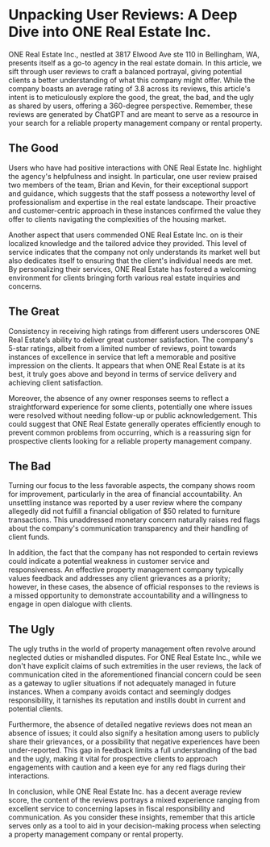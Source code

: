 # Unpacking User Reviews: A Deep Dive into ONE Real Estate Inc.

ONE Real Estate Inc., nestled at 3817 Elwood Ave ste 110 in Bellingham, WA, presents itself as a go-to agency in the real estate domain. In this article, we sift through user reviews to craft a balanced portrayal, giving potential clients a better understanding of what this company might offer. While the company boasts an average rating of 3.8 across its reviews, this article's intent is to meticulously explore the good, the great, the bad, and the ugly as shared by users, offering a 360-degree perspective. Remember, these reviews are generated by ChatGPT and are meant to serve as a resource in your search for a reliable property management company or rental property.

## The Good
Users who have had positive interactions with ONE Real Estate Inc. highlight the agency's helpfulness and insight. In particular, one user review praised two members of the team, Brian and Kevin, for their exceptional support and guidance, which suggests that the staff possess a noteworthy level of professionalism and expertise in the real estate landscape. Their proactive and customer-centric approach in these instances confirmed the value they offer to clients navigating the complexities of the housing market.

Another aspect that users commended ONE Real Estate Inc. on is their localized knowledge and the tailored advice they provided. This level of service indicates that the company not only understands its market well but also dedicates itself to ensuring that the client's individual needs are met. By personalizing their services, ONE Real Estate has fostered a welcoming environment for clients bringing forth various real estate inquiries and concerns.

## The Great
Consistency in receiving high ratings from different users underscores ONE Real Estate’s ability to deliver great customer satisfaction. The company's 5-star ratings, albeit from a limited number of reviews, point towards instances of excellence in service that left a memorable and positive impression on the clients. It appears that when ONE Real Estate is at its best, it truly goes above and beyond in terms of service delivery and achieving client satisfaction.

Moreover, the absence of any owner responses seems to reflect a straightforward experience for some clients, potentially one where issues were resolved without needing follow-up or public acknowledgement. This could suggest that ONE Real Estate generally operates efficiently enough to prevent common problems from occurring, which is a reassuring sign for prospective clients looking for a reliable property management company.

## The Bad
Turning our focus to the less favorable aspects, the company shows room for improvement, particularly in the area of financial accountability. An unsettling instance was reported by a user review where the company allegedly did not fulfill a financial obligation of $50 related to furniture transactions. This unaddressed monetary concern naturally raises red flags about the company's communication transparency and their handling of client funds.

In addition, the fact that the company has not responded to certain reviews could indicate a potential weakness in customer service and responsiveness. An effective property management company typically values feedback and addresses any client grievances as a priority; however, in these cases, the absence of official responses to the reviews is a missed opportunity to demonstrate accountability and a willingness to engage in open dialogue with clients.

## The Ugly
The ugly truths in the world of property management often revolve around neglected duties or mishandled disputes. For ONE Real Estate Inc., while we don't have explicit claims of such extremities in the user reviews, the lack of communication cited in the aforementioned financial concern could be seen as a gateway to uglier situations if not adequately managed in future instances. When a company avoids contact and seemingly dodges responsibility, it tarnishes its reputation and instills doubt in current and potential clients.

Furthermore, the absence of detailed negative reviews does not mean an absence of issues; it could also signify a hesitation among users to publicly share their grievances, or a possibility that negative experiences have been under-reported. This gap in feedback limits a full understanding of the bad and the ugly, making it vital for prospective clients to approach engagements with caution and a keen eye for any red flags during their interactions.

In conclusion, while ONE Real Estate Inc. has a decent average review score, the content of the reviews portrays a mixed experience ranging from excellent service to concerning lapses in fiscal responsibility and communication. As you consider these insights, remember that this article serves only as a tool to aid in your decision-making process when selecting a property management company or rental property.